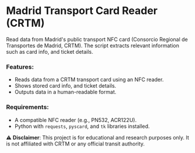 # Madrid Transport Card Reader (CRTM)  

Read data from Madrid's public transport NFC card (Consorcio Regional de Transportes de Madrid, CRTM). The script extracts relevant information such as card info, and ticket details.

### Features:  
- Reads data from a CRTM transport card using an NFC reader.  
- Shows stored card info, and ticket details.  
- Outputs data in a human-readable format.  

### Requirements:  
- A compatible NFC reader (e.g., PN532, ACR122U).  
- Python with `requests`, `pyscard`, and `tk` libraries installed.


⚠️ **Disclaimer**: This project is for educational and research purposes only. It is not affiliated with CRTM or any official transit authority.
